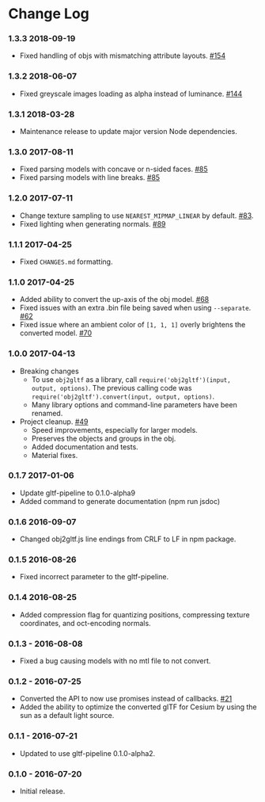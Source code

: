 Change Log
==========

### 1.3.3 2018-09-19

* Fixed handling of objs with mismatching attribute layouts. [#154](https://github.com/AnalyticalGraphicsInc/obj2gltf/pull/154)

### 1.3.2 2018-06-07
* Fixed greyscale images loading as alpha instead of luminance. [#144](https://github.com/AnalyticalGraphicsInc/obj2gltf/pull/144)

### 1.3.1 2018-03-28
* Maintenance release to update major version Node dependencies.

### 1.3.0 2017-08-11
* Fixed parsing models with concave or n-sided faces. [#85](https://github.com/AnalyticalGraphicsInc/obj2gltf/pull/85)
* Fixed parsing models with line breaks. [#85](https://github.com/AnalyticalGraphicsInc/obj2gltf/pull/85)

### 1.2.0 2017-07-11

* Change texture sampling to use `NEAREST_MIPMAP_LINEAR` by default. [#83](https://github.com/AnalyticalGraphicsInc/obj2gltf/pull/83).
* Fixed lighting when generating normals. [#89](https://github.com/AnalyticalGraphicsInc/obj2gltf/pull/89)

### 1.1.1 2017-04-25

* Fixed `CHANGES.md` formatting.

### 1.1.0 2017-04-25

* Added ability to convert the up-axis of the obj model. [#68](https://github.com/AnalyticalGraphicsInc/obj2gltf/pull/68)
* Fixed issues with an extra .bin file being saved when using `--separate`. [#62](https://github.com/AnalyticalGraphicsInc/obj2gltf/pull/62)
* Fixed issue where an ambient color of `[1, 1, 1]` overly brightens the converted model. [#70](https://github.com/AnalyticalGraphicsInc/obj2gltf/pull/70)

### 1.0.0 2017-04-13

* Breaking changes
    * To use `obj2gltf` as a library, call `require('obj2gltf')(input, output, options)`. The previous calling code was `require('obj2gltf').convert(input, output, options)`.
    * Many library options and command-line parameters have been renamed.
* Project cleanup. [#49](https://github.com/AnalyticalGraphicsInc/obj2gltf/pull/49)
    * Speed improvements, especially for larger models.
    * Preserves the objects and groups in the obj.
    * Added documentation and tests.
    * Material fixes.

### 0.1.7 2017-01-06

* Update gltf-pipeline to 0.1.0-alpha9
* Added command to generate documentation (npm run jsdoc)

### 0.1.6 2016-09-07

* Changed obj2gltf.js line endings from CRLF to LF in npm package.

### 0.1.5 2016-08-26

* Fixed incorrect parameter to the gltf-pipeline.

### 0.1.4 2016-08-25

* Added compression flag for quantizing positions, compressing texture coordinates, and oct-encoding normals.

### 0.1.3 - 2016-08-08

* Fixed a bug causing models with no mtl file to not convert.

### 0.1.2 - 2016-07-25

* Converted the API to now use promises instead of callbacks. [#21](https://github.com/AnalyticalGraphicsInc/OBJ2GLTF/pull/21)
* Added the ability to optimize the converted glTF for Cesium by using the sun as a default light source.

### 0.1.1 - 2016-07-21

* Updated to use gltf-pipeline 0.1.0-alpha2.

### 0.1.0 - 2016-07-20

* Initial release.
